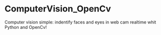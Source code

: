 # ComputerVision_OpenCv
Computer vision simple: indentify faces and eyes in web cam realtime whit Python and OpenCv!
